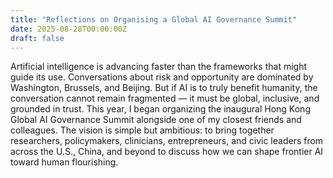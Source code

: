 ```yaml
---
title: "Reflections on Organising a Global AI Governance Summit"
date: 2025-08-28T00:00:00Z
draft: false
---
```


Artificial intelligence is advancing faster than the frameworks that might guide its use. Conversations about risk and opportunity are dominated by Washington, Brussels, and Beijing. But if AI is to truly benefit humanity, the conversation cannot remain fragmented — it must be global, inclusive, and grounded in trust. This year, I began organizing the inaugural Hong Kong Global AI Governance Summit alongside one of my closest friends and colleagues. The vision is simple but ambitious: to bring together researchers, policymakers, clinicians, entrepreneurs, and civic leaders from across the U.S., China, and beyond to discuss how we can shape frontier AI toward human flourishing.

